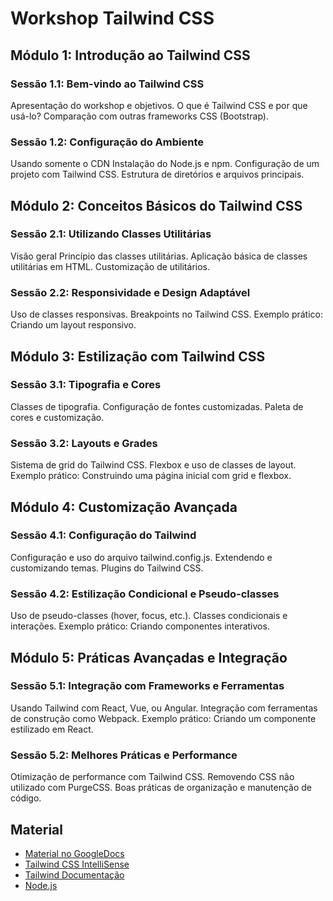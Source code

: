 # Workshop Tailwind CSS

## Módulo 1: Introdução ao Tailwind CSS

### Sessão 1.1: Bem-vindo ao Tailwind CSS

Apresentação do workshop e objetivos.
O que é Tailwind CSS e por que usá-lo?
Comparação com outras frameworks CSS (Bootstrap).

### Sessão 1.2: Configuração do Ambiente

Usando somente o CDN
Instalação do Node.js e npm.
Configuração de um projeto com Tailwind CSS.
Estrutura de diretórios e arquivos principais.

## Módulo 2: Conceitos Básicos do Tailwind CSS

### Sessão 2.1: Utilizando Classes Utilitárias

Visão geral
Princípio das classes utilitárias.
Aplicação básica de classes utilitárias em HTML.
Customização de utilitários.

### Sessão 2.2: Responsividade e Design Adaptável

Uso de classes responsivas.
Breakpoints no Tailwind CSS.
Exemplo prático: Criando um layout responsivo.

## Módulo 3: Estilização com Tailwind CSS

### Sessão 3.1: Tipografia e Cores

Classes de tipografia.
Configuração de fontes customizadas.
Paleta de cores e customização.

### Sessão 3.2: Layouts e Grades

Sistema de grid do Tailwind CSS.
Flexbox e uso de classes de layout.
Exemplo prático: Construindo uma página inicial com grid e flexbox.

## Módulo 4: Customização Avançada

### Sessão 4.1: Configuração do Tailwind

Configuração e uso do arquivo tailwind.config.js.
Extendendo e customizando temas.
Plugins do Tailwind CSS.

### Sessão 4.2: Estilização Condicional e Pseudo-classes

Uso de pseudo-classes (hover, focus, etc.).
Classes condicionais e interações.
Exemplo prático: Criando componentes interativos.

## Módulo 5: Práticas Avançadas e Integração

### Sessão 5.1: Integração com Frameworks e Ferramentas

Usando Tailwind com React, Vue, ou Angular.
Integração com ferramentas de construção como Webpack.
Exemplo prático: Criando um componente estilizado em React.

### Sessão 5.2: Melhores Práticas e Performance

Otimização de performance com Tailwind CSS.
Removendo CSS não utilizado com PurgeCSS.
Boas práticas de organização e manutenção de código.

## Material

- [Material no GoogleDocs](https://drive.google.com/drive/folders/1G-nefMgKq7zdeHhncba7_kL8JITjrJIf?usp=sharing)
- [Tailwind CSS IntelliSense](https://marketplace.visualstudio.com/items?itemName=bradlc.vscode-tailwindcss)
- [Tailwind Documentação](https://tailwindcss.com/docs/installation)
- [Node.js](https://nodejs.org/pt)
